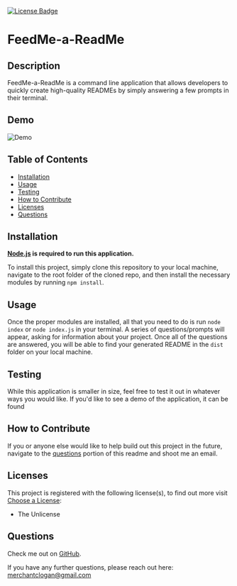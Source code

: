 [![License Badge](https://img.shields.io/badge/License-Unilicense-blueviolet.svg)](https://shields.io/)

# FeedMe-a-ReadMe

## Description

FeedMe-a-ReadMe is a command line application that allows developers to quickly create high-quality READMEs by simply answering a few prompts in their terminal.

## Demo

![Demo](./assets/images/demo.gif)

## Table of Contents

- [Installation](#installation)
- [Usage](#usage)
- [Testing](#testing)
- [How to Contribute](#how-to-contribute)
- [Licenses](#licenses)
- [Questions](#questions)

## Installation

**[Node.js](https://nodejs.org/en/) is required to run this application.**

To install this project, simply clone this repository to your local machine, navigate to the root folder of the cloned repo, and then install the necessary modules by running `npm install`.

## Usage

Once the proper modules are installed, all that you need to do is run `node index` or `node index.js` in your terminal. A series of questions/prompts will appear, asking for information about your project. Once all of the questions are answered, you will be able to find your generated README in the `dist` folder on your local machine.

## Testing

While this application is smaller in size, feel free to test it out in whatever ways you would like. If you'd like to see a demo of the application, it can be found

## How to Contribute

If you or anyone else would like to help build out this project in the future, navigate to the [questions](#questions) portion of this readme and shoot me an email.

## Licenses

This project is registered with the following license(s), to find out more visit [Choose a License](https://choosealicense.com/licenses):

- The Unlicense

## Questions

Check me out on [GitHub](https://www.github.com/loganmerchant).

If you have any further questions, please reach out here: merchantclogan@gmail.com
